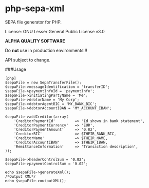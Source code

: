 php-sepa-xml
============

SEPA file generator for PHP.

License: GNU Lesser General Public License v3.0

**ALPHA QUALITY SOFTWARE**

Do **not** use in production environments!!!

API subject to change.

###Usage
~~~
[php]
$sepaFile = new SepaTransferFile();
$sepaFile->messageIdentification = 'transferID';
$sepaFile->paymentInfoId = 'paymentInfo';
$sepaFile->initiatingPartyName = 'Me';
$sepaFile->debtorName = 'My Corp';
$sepaFile->debtorAgentBIC = 'MY_BANK_BIC';
$sepaFile->debtorAccountIBAN = 'MY_ACCOUNT_IBAN';

$sepaFile->addCreditor(array(
	'CreditorPaymentId'			=> 'Id shown in bank statement',
	'CreditorPaymentCurrency'	=> 'EUR',
	'CreditorPaymentAmount'		=> '0.02',
	'CreditorBIC'				=> $THEIR_BANK_BIC,
	'CreditorName'				=> $THEIR_NAME,
	'CreditorAccountIBAN'		=> $THEIR_IBAN,
	'RemittanceInformation'		=> 'Transaction description',
));

$sepaFile->headerControlSum = '0.02';
$sepaFile->paymentControlSum = '0.02';
      
echo $sepaFile->generateXml();
/*Output XML*/
echo $sepaFile->outputXML();
~~~